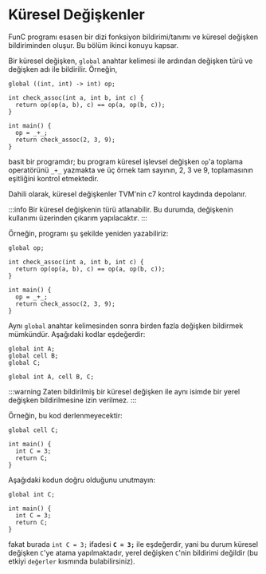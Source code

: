 # Küresel Değişkenler

FunC programı esasen bir dizi fonksiyon bildirimi/tanımı ve küresel değişken bildiriminden oluşur. Bu bölüm ikinci konuyu kapsar.

Bir küresel değişken, `global` anahtar kelimesi ile ardından değişken türü ve değişken adı ile bildirilir. Örneğin,

```func
global ((int, int) -> int) op;

int check_assoc(int a, int b, int c) {
  return op(op(a, b), c) == op(a, op(b, c));
}

int main() {
  op = _+_;
  return check_assoc(2, 3, 9);
}
```

basit bir programdır; bu program küresel işlevsel değişken `op`'a toplama operatörünü `_+_` yazmakta ve üç örnek tam sayının, 2, 3 ve 9, toplamasının eşitliğini kontrol etmektedir.

Dahili olarak, küresel değişkenler TVM'nin c7 kontrol kaydında depolanır.

:::info
Bir küresel değişkenin türü atlanabilir. Bu durumda, değişkenin kullanımı üzerinden çıkarım yapılacaktır.
:::

Örneğin, programı şu şekilde yeniden yazabiliriz:

```func
global op;

int check_assoc(int a, int b, int c) {
  return op(op(a, b), c) == op(a, op(b, c));
}

int main() {
  op = _+_;
  return check_assoc(2, 3, 9);
}
```

Aynı `global` anahtar kelimesinden sonra birden fazla değişken bildirmek mümkündür. Aşağıdaki kodlar eşdeğerdir:

```func
global int A;
global cell B;
global C;
```

```func
global int A, cell B, C;
```

:::warning
Zaten bildirilmiş bir küresel değişken ile aynı isimde bir yerel değişken bildirilmesine izin verilmez. 
:::

Örneğin, bu kod derlenmeyecektir:

```func
global cell C;

int main() {
  int C = 3;
  return C;
}
```

Aşağıdaki kodun doğru olduğunu unutmayın:

```func
global int C;

int main() {
  int C = 3;
  return C;
}
```

fakat burada `int C = 3;` ifadesi **`C = 3;`** ile eşdeğerdir, yani bu durum küresel değişken `C`'ye atama yapılmaktadır, yerel değişken `C`'nin bildirimi değildir (bu etkiyi `değerler` kısmında bulabilirsiniz).